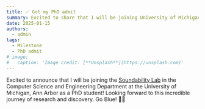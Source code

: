 ```yaml
---
title: ✅ Got my PhD admit
summary: Excited to share that I will be joining University of Michigan, CSE for my PhD in Fall 2025
date: 2025-01-15
authors:
  - admin
tags:
  - Milestone
  - PhD admit
# image:
#   caption: 'Image credit: [**Unsplash**](https://unsplash.com)'
---
```

Excited to announce that I will be joining the [Soundability Lab](https://accessibility.eecs.umich.edu/) in the Computer Science and Engineering Department at the University of Michigan, Ann Arbor as a PhD student! Looking forward to this incredible journey of research and discovery. Go Blue! 💙💛
